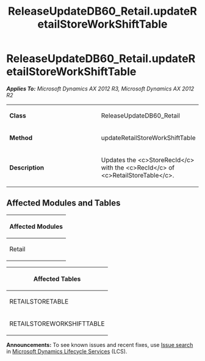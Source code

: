 ﻿---
title: ReleaseUpdateDB60_Retail.updateRetailStoreWorkShiftTable
TOCTitle: ReleaseUpdateDB60_Retail.updateRetailStoreWorkShiftTable
ms:assetid: bf27d3ec-d0fd-2795-e52a-20d479515966
ms:mtpsurl: https://msdn.microsoft.com/en-us/library/JJ686748(v=AX.60)
ms:contentKeyID: 49710946
ms.date: 05/18/2015
mtps_version: v=AX.60
---

# ReleaseUpdateDB60\_Retail.updateRetailStoreWorkShiftTable 


_**Applies To:** Microsoft Dynamics AX 2012 R3, Microsoft Dynamics AX 2012 R2_

<table>
<colgroup>
<col style="width: 50%" />
<col style="width: 50%" />
</colgroup>
<tbody>
<tr class="odd">
<td><p><strong>Class</strong></p></td>
<td><p>ReleaseUpdateDB60_Retail</p></td>
</tr>
<tr class="even">
<td><p><strong>Method</strong></p></td>
<td><p>updateRetailStoreWorkShiftTable</p></td>
</tr>
<tr class="odd">
<td><p><strong>Description</strong></p></td>
<td><p>Updates the &lt;c&gt;StoreRecId&lt;/c&gt; with the &lt;c&gt;RecId&lt;/c&gt; of &lt;c&gt;RetailStoreTable&lt;/c&gt;.</p></td>
</tr>
</tbody>
</table>


## Affected Modules and Tables

<table>
<colgroup>
<col style="width: 100%" />
</colgroup>
<thead>
<tr class="header">
<th><p>Affected Modules</p></th>
</tr>
</thead>
<tbody>
<tr class="odd">
<td><p>Retail</p></td>
</tr>
</tbody>
</table>


<table>
<colgroup>
<col style="width: 100%" />
</colgroup>
<thead>
<tr class="header">
<th><p>Affected Tables</p></th>
</tr>
</thead>
<tbody>
<tr class="odd">
<td><p>RETAILSTORETABLE</p></td>
</tr>
<tr class="even">
<td><p>RETAILSTOREWORKSHIFTTABLE</p></td>
</tr>
</tbody>
</table>

  
**Announcements:** To see known issues and recent fixes, use [Issue search](http://go.microsoft.com/fwlink/?linkid=389258) in [Microsoft Dynamics Lifecycle Services](http://go.microsoft.com/fwlink/?linkid=306505) (LCS).

